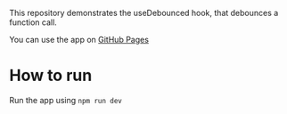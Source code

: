 This repository demonstrates the useDebounced hook, that debounces a function call.

You can use the app on [GitHub Pages](https://larocceau.github.io/use-debounced/)

# How to run

Run the app using `npm run dev`

